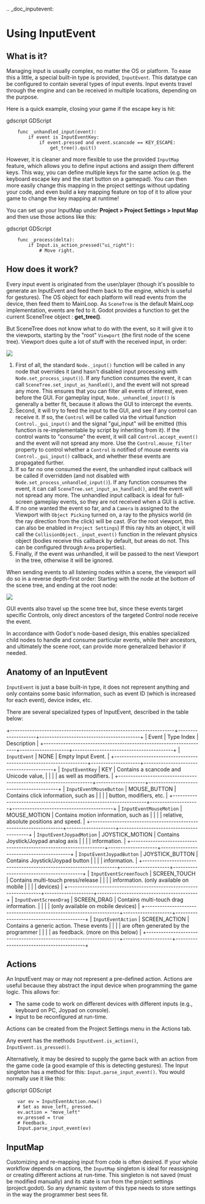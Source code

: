 .. _doc_inputevent:

Using InputEvent
================

What is it?
-----------

Managing input is usually complex, no matter the OS or platform. To ease
this a little, a special built-in type is provided, `InputEvent`.
This datatype can be configured to contain several types of input
events. Input events travel through the engine and can be received in
multiple locations, depending on the purpose.

Here is a quick example, closing your game if the escape key is hit:

gdscript GDScript

```
    func _unhandled_input(event):
        if event is InputEventKey:
            if event.pressed and event.scancode == KEY_ESCAPE:
                get_tree().quit()
```

However, it is cleaner and more flexible to use the provided `InputMap` feature,
which allows you to define input actions and assign them different keys. This way,
you can define multiple keys for the same action (e.g. the keyboard escape key and the start button on a gamepad).
You can then more easily change this mapping in the project settings without updating your code,
and even build a key mapping feature on top of it to allow your game to change the key mapping at runtime!

You can set up your InputMap under **Project > Project Settings > Input Map** and then use those actions like this:

gdscript GDScript

```
    func _process(delta):
        if Input.is_action_pressed("ui_right"):
            # Move right.
```

How does it work?
-----------------

Every input event is originated from the user/player (though it's
possible to generate an InputEvent and feed them back to the engine,
which is useful for gestures). The OS object for each platform will read
events from the device, then feed them to MainLoop. As `SceneTree`
is the default MainLoop implementation, events are fed to it. Godot
provides a function to get the current SceneTree object :
**get_tree()**.

But SceneTree does not know what to do with the event, so it will give
it to the viewports, starting by the "root" `Viewport` (the first
node of the scene tree). Viewport does quite a lot of stuff with the
received input, in order:

![](img/input_event_flow.png)

1. First of all, the standard `Node._input()` function
   will be called in any node that overrides it (and hasn't disabled input processing with `Node.set_process_input()`).
   If any function consumes the event, it can call `SceneTree.set_input_as_handled()`, and the event will
   not spread any more. This ensures that you can filter all events of interest, even before the GUI.
   For gameplay input, `Node._unhandled_input()` is generally a better fit, because it allows the GUI to intercept the events.
2. Second, it will try to feed the input to the GUI, and see if any
   control can receive it. If so, the `Control` will be called via the
   virtual function `Control._gui_input()` and the signal
   "gui_input" will be emitted (this function is re-implementable by
   script by inheriting from it). If the control wants to "consume" the
   event, it will call `Control.accept_event()` and the event will
   not spread any more. Use the `Control.mouse_filter`
   property to control whether a `Control` is notified
   of mouse events via `Control._gui_input()`
   callback, and whether these events are propagated further.
3. If so far no one consumed the event, the unhandled input callback
   will be called if overridden (and not disabled with
   `Node.set_process_unhandled_input()`).
   If any function consumes the event, it can call `SceneTree.set_input_as_handled()`, and the
   event will not spread any more. The unhandled input callback is ideal for full-screen gameplay events, so they are not received when a GUI is active.
4. If no one wanted the event so far, and a `Camera` is assigned
   to the Viewport with `Object Picking` turned on, a ray to the physics world (in the ray direction from
   the click) will be cast. (For the root viewport, this can also be enabled in `Project Settings`) If this ray hits an object, it will call the
   `CollisionObject._input_event()` function in the relevant
   physics object (bodies receive this callback by default, but areas do
   not. This can be configured through `Area` properties).
5. Finally, if the event was unhandled, it will be passed to the next
   Viewport in the tree, otherwise it will be ignored.

When sending events to all listening nodes within a scene, the viewport
will do so in a reverse depth-first order: Starting with the node at
the bottom of the scene tree, and ending at the root node:

![](img/input_event_scene_flow.png)

GUI events also travel up the scene tree but, since these events target
specific Controls, only direct ancestors of the targeted Control node receive the event.

In accordance with Godot's node-based design, this enables
specialized child nodes to handle and consume particular events, while
their ancestors, and ultimately the scene root, can provide more
generalized behavior if needed.

Anatomy of an InputEvent
------------------------

`InputEvent` is just a base built-in type, it does not represent
anything and only contains some basic information, such as event ID
(which is increased for each event), device index, etc.

There are several specialized types of InputEvent, described in the table below:

+-------------------------------------------------------------------+--------------------+-----------------------------------------+
| Event                                                             | Type Index         | Description                             |
+-------------------------------------------------------------------+--------------------+-----------------------------------------+
| `InputEvent`                              | NONE               | Empty Input Event.                      |
+-------------------------------------------------------------------+--------------------+-----------------------------------------+
| `InputEventKey`                        | KEY                | Contains a scancode and Unicode value,  |
|                                                                   |                    | as well as modifiers.                   |
+-------------------------------------------------------------------+--------------------+-----------------------------------------+
| `InputEventMouseButton`        | MOUSE_BUTTON       | Contains click information, such as     |
|                                                                   |                    | button, modifiers, etc.                 |
+-------------------------------------------------------------------+--------------------+-----------------------------------------+
| `InputEventMouseMotion`        | MOUSE_MOTION       | Contains motion information, such as    |
|                                                                   |                    | relative, absolute positions and speed. |
+-------------------------------------------------------------------+--------------------+-----------------------------------------+
| `InputEventJoypadMotion`      | JOYSTICK_MOTION    | Contains Joystick/Joypad analog axis    |
|                                                                   |                    | information.                            |
+-------------------------------------------------------------------+--------------------+-----------------------------------------+
| `InputEventJoypadButton`      | JOYSTICK_BUTTON    | Contains Joystick/Joypad button         |
|                                                                   |                    | information.                            |
+-------------------------------------------------------------------+--------------------+-----------------------------------------+
| `InputEventScreenTouch`        | SCREEN_TOUCH       | Contains multi-touch press/release      |
|                                                                   |                    | information. (only available on mobile  |
|                                                                   |                    | devices)                                |
+-------------------------------------------------------------------+--------------------+-----------------------------------------+
| `InputEventScreenDrag`          | SCREEN_DRAG        | Contains multi-touch drag information.  |
|                                                                   |                    | (only available on mobile devices)      |
+-------------------------------------------------------------------+--------------------+-----------------------------------------+
| `InputEventAction`                  | SCREEN_ACTION      | Contains a generic action. These events |
|                                                                   |                    | are often generated by the programmer   |
|                                                                   |                    | as feedback. (more on this below)       |
+-------------------------------------------------------------------+--------------------+-----------------------------------------+

Actions
-------

An InputEvent may or may not represent a pre-defined action. Actions are
useful because they abstract the input device when programming the game
logic. This allows for:

-  The same code to work on different devices with different inputs (e.g.,
   keyboard on PC, Joypad on console).
-  Input to be reconfigured at run-time.

Actions can be created from the Project Settings menu in the Actions
tab.

Any event has the methods `InputEvent.is_action()`,
`InputEvent.is_pressed()`.

Alternatively, it may be desired to supply the game back with an action
from the game code (a good example of this is detecting gestures).
The Input singleton has a method for this:
`Input.parse_input_event()`. You would normally use it like this:

gdscript GDScript

```
    var ev = InputEventAction.new()
    # Set as move_left, pressed.
    ev.action = "move_left"
    ev.pressed = true
    # Feedback.
    Input.parse_input_event(ev)
````

InputMap
--------

Customizing and re-mapping input from code is often desired. If your
whole workflow depends on actions, the `InputMap` singleton is
ideal for reassigning or creating different actions at run-time. This
singleton is not saved (must be modified manually) and its state is run
from the project settings (project.godot). So any dynamic system of this
type needs to store settings in the way the programmer best sees fit.
